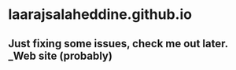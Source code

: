 # laarajsalaheddine.github.io

## Just fixing some issues, check me out later.   _Web site (probably)
